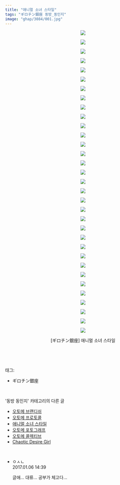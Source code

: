 ```yaml
---
title: "애니멀 소녀 스타일"
tags: "ギロチン銀座 동방_동인지"
image: "ghap/3084/001.jpg"
---
```

<div class="article">
<p style="text-align: center; clear: none; float: none;"><img src="{{ site.nasurl }}/ghap/3084/001.jpg"/></p>
<p style="text-align: center; clear: none; float: none;"><img src="{{ site.nasurl }}/ghap/3084/002.jpg"/></p>
<p style="text-align: center; clear: none; float: none;"><img src="{{ site.nasurl }}/ghap/3084/003.jpg"/></p>
<p style="text-align: center; clear: none; float: none;"><img src="{{ site.nasurl }}/ghap/3084/004.jpg"/></p>
<p style="text-align: center; clear: none; float: none;"><img src="{{ site.nasurl }}/ghap/3084/005.jpg"/></p>
<p style="text-align: center; clear: none; float: none;"><img src="{{ site.nasurl }}/ghap/3084/006.jpg"/></p>
<p style="text-align: center; clear: none; float: none;"><img src="{{ site.nasurl }}/ghap/3084/007.jpg"/></p>
<p style="text-align: center; clear: none; float: none;"><img src="{{ site.nasurl }}/ghap/3084/008.jpg"/></p>
<p style="text-align: center; clear: none; float: none;"><img src="{{ site.nasurl }}/ghap/3084/009.jpg"/></p>
<p style="text-align: center; clear: none; float: none;"><img src="{{ site.nasurl }}/ghap/3084/010.jpg"/></p>
<p style="text-align: center; clear: none; float: none;"><img src="{{ site.nasurl }}/ghap/3084/011.jpg"/></p>
<p style="text-align: center; clear: none; float: none;"><img src="{{ site.nasurl }}/ghap/3084/012.jpg"/></p>
<p style="text-align: center; clear: none; float: none;"><img src="{{ site.nasurl }}/ghap/3084/013.jpg"/></p>
<p style="text-align: center; clear: none; float: none;"><img src="{{ site.nasurl }}/ghap/3084/014.jpg"/></p>
<p style="text-align: center; clear: none; float: none;"><img src="{{ site.nasurl }}/ghap/3084/015.jpg"/></p>
<p style="text-align: center; clear: none; float: none;"><img src="{{ site.nasurl }}/ghap/3084/016.jpg"/></p>
<p style="text-align: center; clear: none; float: none;"><img src="{{ site.nasurl }}/ghap/3084/017.jpg"/></p>
<p style="text-align: center; clear: none; float: none;"><img src="{{ site.nasurl }}/ghap/3084/018.jpg"/></p>
<p style="text-align: center; clear: none; float: none;"><img src="{{ site.nasurl }}/ghap/3084/019.jpg"/></p>
<p style="text-align: center; clear: none; float: none;"><img src="{{ site.nasurl }}/ghap/3084/020.jpg"/></p>
<p style="text-align: center; clear: none; float: none;"><img src="{{ site.nasurl }}/ghap/3084/021.jpg"/></p>
<p style="text-align: center; clear: none; float: none;"><img src="{{ site.nasurl }}/ghap/3084/022.jpg"/></p>
<p style="text-align: center; clear: none; float: none;"><img src="{{ site.nasurl }}/ghap/3084/023.jpg"/></p>
<p style="text-align: center; clear: none; float: none;"><img src="{{ site.nasurl }}/ghap/3084/024.jpg"/></p>
<p style="text-align: center; clear: none; float: none;"><img src="{{ site.nasurl }}/ghap/3084/025.jpg"/></p>
<p style="text-align: center; clear: none; float: none;"><img src="{{ site.nasurl }}/ghap/3084/026.jpg"/></p>
<p style="text-align: center; clear: none; float: none;"><img src="{{ site.nasurl }}/ghap/3084/027.jpg"/></p>
<p style="text-align: center; clear: none; float: none;"><img src="{{ site.nasurl }}/ghap/3084/028.jpg"/></p>
<p style="text-align: center; clear: none; float: none;"><img src="{{ site.nasurl }}/ghap/3084/029.jpg"/></p>
<p style="text-align: center; clear: none; float: none;"><img src="{{ site.nasurl }}/ghap/3084/030.jpg"/></p>
<p style="text-align: center; clear: none; float: none;"><img src="{{ site.nasurl }}/ghap/3084/031.jpg"/></p>
<p style="text-align: center; clear: none; float: none;"><img src="{{ site.nasurl }}/ghap/3084/032.jpg"/></p>
<p style="text-align: center; clear: none; float: none;"><img src="{{ site.nasurl }}/ghap/3084/033.jpg"/></p>
<p style="text-align: center; clear: none; float: none;">[ギロチン銀座] 애니멀 소녀 스타일</p>
<p><br/></p>
</div><br/>
<div class="tagTrail">
<p>태그: </p>
<ul>
<li>ギロチン銀座</li>
</ul>
</div><br/>
<div class="another">
<p>'동방 동인지' 카테고리의 다른 글</p>
<ul>
<li><a href="/2017-01-06-ghap_3086">오토메 브랜디쉬</a></li>
<li><a href="/2017-01-06-ghap_3085">오토메 프로토콜</a></li>
<li><a href="/2017-01-06-ghap_3084">애니멀 소녀 스타일</a></li>
<li><a href="/2017-01-06-ghap_3083">오토메 포토그래프</a></li>
<li><a href="/2017-01-06-ghap_3082">오토메 콜렉티브</a></li>
<li><a href="/2017-01-05-ghap_3081">Chaotic Desire Girl</a></li>
</ul>
</div><br/>
<div class="cb_module cb_fluid">
<div class="cb_wrt cb_profile">
<div class="comment">
<ul>
<li class="cb_thumb_off" id="comment14884491">
<div class="cb_comment_area">
<div class="cb_info_area">
<div class="cb_section">
<span class="cb_nick_name">ㅇㅅㄴ</span>
</div>
<div class="cb_section">
<span class="cb_date">2017.01.06 14:39 </span>
</div>
</div>
<div class="cb_dsc_comment">
<p class="cb_dsc">
											글애... 대류... 공부가 체고다...
										</p>
</div>
</div></li>
</ul>
</div>
</div><!-- commentList close -->
</div><br/>
